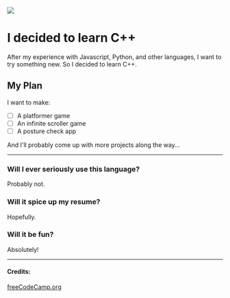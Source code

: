 [![](https://img.shields.io/badge/WARNING-Most%20of%20this%20code%20is%20highly%20inefficient%20for%20learning%20purposes-red)](https://github.com/kubgus/Learning-CPP/)

# I decided to learn C++

After my experience with Javascript, Python, and other languages, I want to try something new. So I decided to learn C++.

## My Plan
I want to make:
- [ ] A platformer game
- [ ] An infinite scroller game
- [ ] A posture check app

And I'll probably come up with more projects along the way...

---

### Will I ever seriously use this language?
Probably not.
### Will it spice up my resume?
Hopefully.
### Will it be fun?
Absolutely!

---

#### Credits:
[freeCodeCamp.org](https://www.youtube.com/watch?v=vLnPwxZdW4Y)
